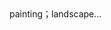 <!---
hayato-auto/hayato-auto is a ✨ special ✨ repository because its `README.md` (this file) appears on your GitHub profile.
You can click the Preview link to take a look at your changes.
--->painting；landscape...


